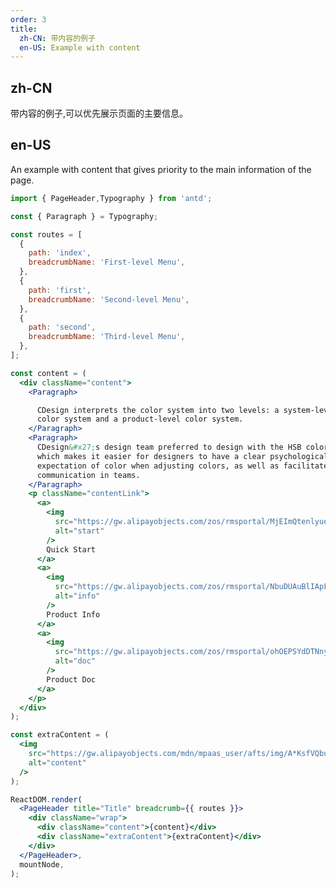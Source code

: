```yaml
---
order: 3
title:
  zh-CN: 带内容的例子
  en-US: Example with content
---
```


## zh-CN

带内容的例子,可以优先展示页面的主要信息。

## en-US

An example with content that gives priority to the main information of the page.

```jsx
import { PageHeader,Typography } from 'antd';

const { Paragraph } = Typography;

const routes = [
  {
    path: 'index',
    breadcrumbName: 'First-level Menu',
  },
  {
    path: 'first',
    breadcrumbName: 'Second-level Menu',
  },
  {
    path: 'second',
    breadcrumbName: 'Third-level Menu',
  },
];

const content = (
  <div className="content">
    <Paragraph>

      CDesign interprets the color system into two levels: a system-level
      color system and a product-level color system.
    </Paragraph>
    <Paragraph>
      CDesign&#x27;s design team preferred to design with the HSB color model,
      which makes it easier for designers to have a clear psychological
      expectation of color when adjusting colors, as well as facilitate
      communication in teams.
    </Paragraph>
    <p className="contentLink">
      <a>
        <img
          src="https://gw.alipayobjects.com/zos/rmsportal/MjEImQtenlyueSmVEfUD.svg"
          alt="start"
        />
        Quick Start
      </a>
      <a>
        <img
          src="https://gw.alipayobjects.com/zos/rmsportal/NbuDUAuBlIApFuDvWiND.svg"
          alt="info"
        />
        Product Info
      </a>
      <a>
        <img
          src="https://gw.alipayobjects.com/zos/rmsportal/ohOEPSYdDTNnyMbGuyLb.svg"
          alt="doc"
        />
        Product Doc
      </a>
    </p>
  </div>
);

const extraContent = (
  <img
    src="https://gw.alipayobjects.com/mdn/mpaas_user/afts/img/A*KsfVQbuLRlYAAAAAAAAAAABjAQAAAQ/original"
    alt="content"
  />
);

ReactDOM.render(
  <PageHeader title="Title" breadcrumb={{ routes }}>
    <div className="wrap">
      <div className="content">{content}</div>
      <div className="extraContent">{extraContent}</div>
    </div>
  </PageHeader>,
  mountNode,
);
```

<style>
#components-page-header-demo-content .wrap {
  display: flex;
}
#components-page-header-demo-content .content {
  flex: 1;
}
#components-page-header-demo-content .extraContent {
  min-width: 240px;
  text-align: right;
}
#components-page-header-demo-content .contentLink {
  padding-top: 16px;
}
#components-page-header-demo-content .contentLink a {
  display: inline-block;
  vertical-align: text-top;
  margin-right: 32px;
}
#components-page-header-demo-content .contentLink a img {
  margin-right: 8px;
}
</style>
